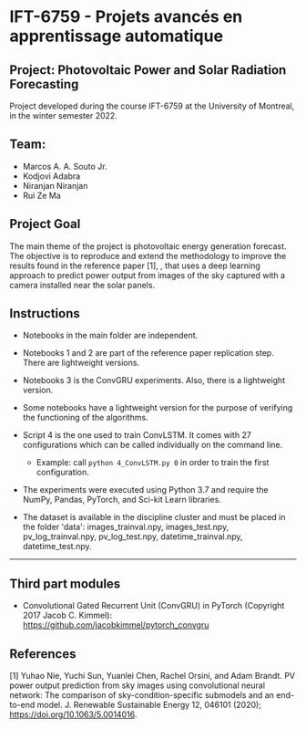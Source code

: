 # IFT-6759 - Projets avancés en apprentissage automatique
## Project: Photovoltaic Power and Solar Radiation Forecasting

Project developed during the course IFT-6759 at the University of Montreal, in the winter semester 2022.

## Team:
* Marcos A. A. Souto Jr.
* Kodjovi Adabra
* Niranjan Niranjan
* Rui Ze Ma

## Project Goal

The main theme of the project is photovoltaic energy generation forecast. The objective is to reproduce and extend the methodology to improve the results found in the reference paper [1], , that uses a deep learning approach to predict power output from images of the sky captured with a camera installed near the solar panels.

## Instructions

* Notebooks in the main folder are independent.

* Notebooks 1 and 2 are part of the reference paper replication step. There are lightweight versions.

* Notebooks 3 is the ConvGRU experiments. Also, there is a lightweight version.

* Some notebooks have a lightweight version for the purpose of verifying the functioning of the algorithms.

* Script 4 is the one used to train ConvLSTM. It comes with 27 configurations which can be called individually on the command line.
    * Example: call `python 4_ConvLSTM.py 0` in order to train the first configuration.

* The experiments were executed using Python 3.7 and require the NumPy, Pandas, PyTorch, and Sci-kit Learn libraries. 

* The dataset is available in the discipline cluster and must be placed in the folder 'data':
images_trainval.npy, images_test.npy, pv_log_trainval.npy, pv_log_test.npy, datetime_trainval.npy, datetime_test.npy.

---

## Third part modules

* Convolutional Gated Recurrent Unit (ConvGRU) in PyTorch (Copyright 2017 Jacob C. Kimmel): https://github.com/jacobkimmel/pytorch_convgru 

## References

[1] Yuhao Nie, Yuchi Sun,  Yuanlei Chen, Rachel Orsini, and  Adam Brandt. PV power output prediction from sky images using convolutional neural network: The comparison of sky-condition-specific submodels and an end-to-end model. J. Renewable Sustainable Energy 12, 046101 (2020); https://doi.org/10.1063/5.0014016.